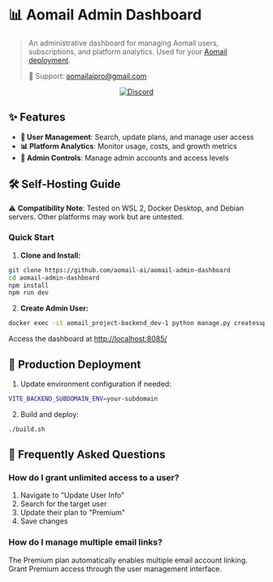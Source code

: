 # 📊 Aomail Admin Dashboard

> An administrative dashboard for managing Aomail users, subscriptions, and platform analytics. Used for your [Aomail deployment](https://github.com/aomail-ai/aomail-app).
>
> 📧 Support: aomailaipro@gmail.com

<div align="center">

[![Discord](https://discord.com/api/guilds/1303091825900257341/widget.png?style=shield)](https://discord.com/invite/XHTcEDbvh9)

</div>

## ✨ Features

- **👥 User Management**: Search, update plans, and manage user access
- **📊 Platform Analytics**: Monitor usage, costs, and growth metrics
- **👮 Admin Controls**: Manage admin accounts and access levels

## 🛠 Self-Hosting Guide

⚠️ **Compatibility Note**: Tested on WSL 2, Docker Desktop, and Debian servers. Other platforms may work but are untested.

### Quick Start

1. **Clone and Install:**

```bash
git clone https://github.com/aomail-ai/aomail-admin-dashboard
cd aomail-admin-dashboard
npm install
npm run dev
```

2. **Create Admin User:**

```bash
docker exec -it aomail_project-backend_dev-1 python manage.py createsuperuser
```

Access the dashboard at [http://localhost:8085/](http://localhost:8085/)

## 🚀 Production Deployment

1. Update environment configuration if needed:

```bash
VITE_BACKEND_SUBDOMAIN_ENV=your-subdomain
```

2. Build and deploy:

```bash
./build.sh
```

## 🔧 Frequently Asked Questions

### How do I grant unlimited access to a user?

1. Navigate to "Update User Info"
2. Search for the target user
3. Update their plan to "Premium"
4. Save changes

### How do I manage multiple email links?

The Premium plan automatically enables multiple email account linking. Grant Premium access through the user management interface.
